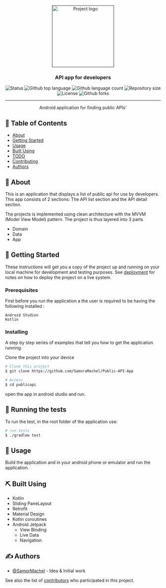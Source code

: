 <p align="center">
  <a href="" rel="noopener">
 <img width=200px height=200px src="https://i.imgur.com/6wj0hh6.jpg" alt="Project logo"></a>
</p>

<h3 align="center">API app for developers</h3>
<p align="center">
  <img alt="Status" src="https://img.shields.io/badge/status-active-success.svg">

  <img alt="Github top language" src="https://img.shields.io/github/languages/top/SamoraMachel/Public-API-App.svg">

  <img alt="Github language count" src="https://img.shields.io/github/languages/count/SamoraMachel/Public-API-App.svg">

  <img alt="Repository size" src="https://img.shields.io/github/repo-size/SamoraMachel/Public-API-App.svg">

  <img alt="License" src="https://img.shields.io/github/license/SamoraMachel/Public-API-App.svg">

  <img alt="Github forks" src="https://img.shields.io/github/forks/SamoraMachel/Public-API-App.svg" />
</p>

---

<p align="center"> Android application for finding public APIs'
    <br> 
</p>

## 📝 Table of Contents

- [About](#about)
- [Getting Started](#getting_started)
- [Usage](#usage)
- [Built Using](#built_using)
- [TODO](./TODO.md)
- [Contributing](./CONTRIBUTING.md)
- [Authors](#authors)

## 🧐 About <a name = "about"></a>

<p>
This is an application that displays a list of public api for use by developers. This app consists of 2 sections: The API list section and the API detail section. 
</p>
<p> 
The projects is implemented using clean architecture with the MVVM (Model View Model) pattern. The project is thus layered into 3 parts

  - Domain
  - Data 
  - App

</p>


## 🏁 Getting Started <a name = "getting_started"></a>

These instructions will get you a copy of the project up and running on your local machine for development and testing purposes. See [deployment](#deployment) for notes on how to deploy the project on a live system.

### Prerequisites

First before you run the application a the user is required to be having the following installed :

```
Android Studion
Kotlin
```

### Installing

A step by step series of examples that tell you how to get the application running.

Clone the project into your device

```bash
# Clone this project
$ git clone https://github.com/SamoraMachel/Public-API-App

# Access
$ cd publicapi

```
open the app in android studio and run.


## 🔧 Running the tests <a name = "tests"></a>

To run the test, in the root folder of the application use:
```bash
# run tests
$ ./gradlew test
```

<!-- ### Break down into end to end tests

Explain what these tests test and why

```
Give an example
```

### And coding style tests

Explain what these tests test and why

```
Give an example
``` -->

## 🎈 Usage <a name="usage"></a>

Build the application and in your android phone or emulator and run the application.


## ⛏️ Built Using <a name = "built_using"></a>

- Kotlin
- Sliding PaneLayout
- Retrofit
- Material Design
- Kotlin coroutines
- Android Jetpack
  - View Binding
  - Live Data 
  - Navigation

## ✍️ Authors <a name = "authors"></a>

- [@SamorMachel](https://github.com/SamoraMachel) - Idea & Initial work

See also the list of [contributors](https://github.com/SamoraMachel/Public-API-App/contributors) who participated in this project.


